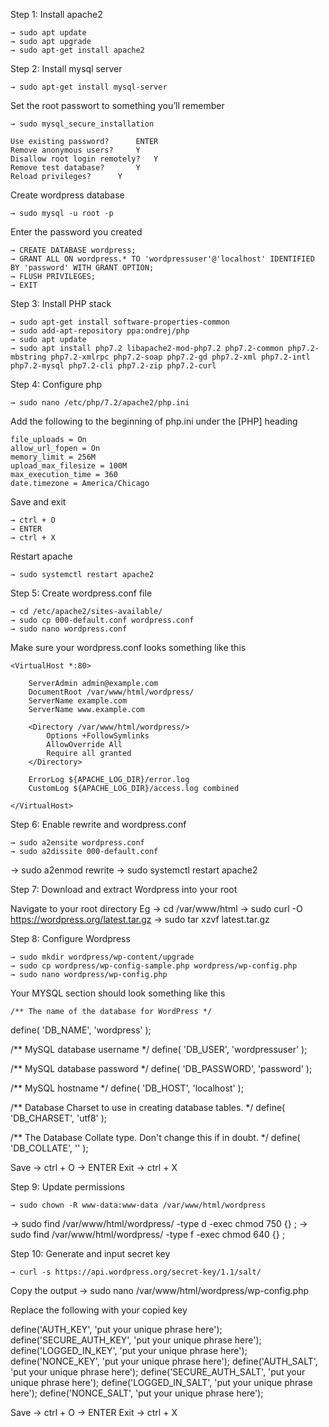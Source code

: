 Step 1: Install apache2

	→ sudo apt update
	→ sudo apt upgrade
	→ sudo apt-get install apache2




Step 2: Install mysql server

	→ sudo apt-get install mysql-server
  
Set the root passwort to something you’ll remember

  	→ sudo mysql_secure_installation
	
  	Use existing password? 		ENTER
  	Remove anonymous users? 	Y
  	Disallow root login remotely? 	Y
  	Remove test database? 		Y
  	Reload privileges?		Y

Create wordpress database
	
	→ sudo mysql -u root -p
	
Enter the password you created

	→ CREATE DATABASE wordpress;
	→ GRANT ALL ON wordpress.* TO 'wordpressuser'@'localhost' IDENTIFIED BY 'password' WITH GRANT OPTION;
	→ FLUSH PRIVILEGES;
	→ EXIT



Step 3: Install PHP stack

	→ sudo apt-get install software-properties-common
	→ sudo add-apt-repository ppa:ondrej/php
	→ sudo apt update
	→ sudo apt install php7.2 libapache2-mod-php7.2 php7.2-common php7.2-mbstring php7.2-xmlrpc php7.2-soap php7.2-gd php7.2-xml php7.2-intl php7.2-mysql php7.2-cli php7.2-zip php7.2-curl



Step 4: Configure php

	→ sudo nano /etc/php/7.2/apache2/php.ini
	
Add the following to the beginning of php.ini under the [PHP] heading

	file_uploads = On
	allow_url_fopen = On
	memory_limit = 256M
	upload_max_filesize = 100M
	max_execution_time = 360
	date.timezone = America/Chicago
	
Save and exit
	
	→ ctrl + O
	→ ENTER
	→ ctrl + X

Restart apache

	→ sudo systemctl restart apache2



Step 5: Create wordpress.conf file 
 
	→ cd /etc/apache2/sites-available/
	→ sudo cp 000-default.conf wordpress.conf 
	→ sudo nano wordpress.conf

Make sure your wordpress.conf looks something like this

	<VirtualHost *:80>

		ServerAdmin admin@example.com
		DocumentRoot /var/www/html/wordpress/
		ServerName example.com
		ServerName www.example.com

		<Directory /var/www/html/wordpress/>
			Options +FollowSymlinks
			AllowOverride All
			Require all granted
		</Directory>

		ErrorLog ${APACHE_LOG_DIR}/error.log
		CustomLog ${APACHE_LOG_DIR}/access.log combined

	</VirtualHost>



Step 6: Enable rewrite and wordpress.conf

	→ sudo a2ensite wordpress.conf
	→ sudo a2dissite 000-default.conf
→ sudo a2enmod rewrite
	→ sudo systemctl restart apache2


Step 7: Download and extract Wordpress into your root

Navigate to your root directory
     Eg	→ cd /var/www/html
	→ sudo curl -O https://wordpress.org/latest.tar.gz 
	→ sudo tar xzvf latest.tar.gz

Step 8: Configure Wordpress

	→ sudo mkdir wordpress/wp-content/upgrade
	→ sudo cp wordpress/wp-config-sample.php wordpress/wp-config.php
	→ sudo nano wordpress/wp-config.php

Your MYSQL section should look something like this

	/** The name of the database for WordPress */
define( 'DB_NAME', 'wordpress' );

/** MySQL database username */
define( 'DB_USER', 'wordpressuser' );

/** MySQL database password */
define( 'DB_PASSWORD', 'password' );
	
/** MySQL hostname */
define( 'DB_HOST', 'localhost' );

/** Database Charset to use in creating database tables. */
define( 'DB_CHARSET', 'utf8' );

/** The Database Collate type. Don't change this if in doubt. */
define( 'DB_COLLATE', '' );

Save 	→ ctrl + O
→ ENTER
Exit	→ ctrl + X

Step 9: Update permissions

	→ sudo chown -R www-data:www-data /var/www/html/wordpress
→ sudo find /var/www/html/wordpress/ -type d -exec chmod 750 {} \;
→ sudo find /var/www/html/wordpress/ -type f -exec chmod 640 {} \;

Step 10: Generate and input secret key
	
	→ curl -s https://api.wordpress.org/secret-key/1.1/salt/
Copy the output
	→ sudo nano /var/www/html/wordpress/wp-config.php

Replace the following with your copied key

define('AUTH_KEY',         'put your unique phrase here');
define('SECURE_AUTH_KEY',  'put your unique phrase here');
define('LOGGED_IN_KEY',    'put your unique phrase here');
define('NONCE_KEY',        'put your unique phrase here');
define('AUTH_SALT',        'put your unique phrase here');
define('SECURE_AUTH_SALT', 'put your unique phrase here');
define('LOGGED_IN_SALT',   'put your unique phrase here');
define('NONCE_SALT',       'put your unique phrase here');

Save 	→ ctrl + O
→ ENTER
Exit	→ ctrl + X
